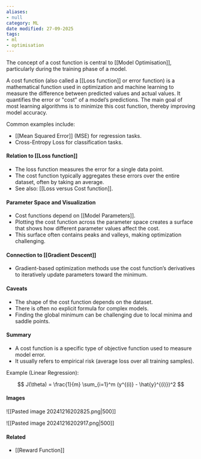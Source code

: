 ```yaml
---
aliases:
- null
category: ML
date modified: 27-09-2025
tags:
- ml
- optimisation
---
```

The concept of a cost function is central to [[Model Optimisation]], particularly during the training phase of a model.

A cost function (also called a [[Loss function]] or error function) is a mathematical function used in optimization and machine learning to measure the difference between predicted values and actual values. It quantifies the error or "cost" of a model’s predictions. The main goal of most learning algorithms is to minimize this cost function, thereby improving model accuracy.

Common examples include:

* [[Mean Squared Error]] (MSE) for regression tasks.
* Cross-Entropy Loss for classification tasks.

#### Relation to [[Loss function]]

* The loss function measures the error for a single data point.
* The cost function typically aggregates these errors over the entire dataset, often by taking an average.
* See also: [[Loss versus Cost function]].

#### Parameter Space and Visualization

* Cost functions depend on [[Model Parameters]].
* Plotting the cost function across the parameter space creates a surface that shows how different parameter values affect the cost.
* This surface often contains peaks and valleys, making optimization challenging.

#### Connection to [[Gradient Descent]]

* Gradient-based optimization methods use the cost function’s derivatives to iteratively update parameters toward the minimum.

#### Caveats

* The shape of the cost function depends on the dataset.
* There is often no explicit formula for complex models.
* Finding the global minimum can be challenging due to local minima and saddle points.

#### Summary

* A cost function is a specific type of objective function used to measure model error.
* It usually refers to empirical risk (average loss over all training samples).

Example (Linear Regression):

$$
J(\theta) = \frac{1}{m} \sum_{i=1}^m (y^{(i)} - \hat{y}^{(i)})^2
$$

#### Images


![[Pasted image 20241216202825.png|500]]

![[Pasted image 20241216202917.png|500]]

#### Related

- [[Reward Function]]